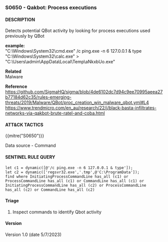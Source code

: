 ### S0650 - Qakbot: Process executions

####  DESCRIPTION  
Detects potential QBot activity by looking for process executions used previously by QBot  

**example:**  
"C:\Windows\System32\cmd.exe" /c ping.exe -n 6 127.0.0.1 & type "C:\Windows\System32\calc.exe" > "C:\Users\admin\AppData\Local\Temp\aNkxbUo.exe"  

**Related**  
Malware  

**Reference**  
https://github.com/SigmaHQ/sigma/blob/4de6102dc7d94c9ee70995aeea27b77184d62c35/rules-emerging-threats/2019/Malware/QBot/proc_creation_win_malware_qbot.yml#L4    
https://www.trendmicro.com/en_au/research/22/j/black-basta-infiltrates-networks-via-qakbot-brute-ratel-and-coba.html   


####  ATT&CK TACTICS
{{mitre("S0650")}}

Data source - Command  

####  SENTINEL RULE QUERY  

~~~  
let c1 = dynamic([@'/c ping.exe -n 6 127.0.0.1 & type']);
let c2 = dynamic(['regsvr32.exe','.tmp',@'C:\ProgramData']);
find where InitiatingProcessCommandLine has_all (c1) or ProcessCommandLine has_all (c1) or CommandLine has_all (c1) or
InitiatingProcessCommandLine has_all (c2) or ProcessCommandLine has_all (c2) or CommandLine has_all (c2) 
~~~  


####  Triage  
1. Inspect commands to identify Qbot activity    
 


####  Version  
Version 1.0 (date 5/7/2023)  
